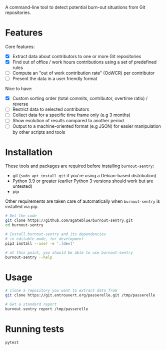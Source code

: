 A command-line tool to detect potential burn-out situations from Git repositories.

# Features

Core features:

- [x] Extract data about contributors to one or more Git repositories
- [x] Find out of office / work hours contributions using a set of predefined rules
- [ ] Compute an "out of work contribution rate" (OoWCR) per contributor
- [ ] Present the data in a user friendly format

Nice to have:

- [x] Custom sorting order (total commits, contributor, overtime ratio) / reverse
- [ ] Restrict data to selected contributors
- [ ] Collect data for a specific time frame only (e.g 3 months)
- [ ] Show evolution of results compared to another period
- [ ] Output to a machine-oriented format (e.g JSON) for easier manipulation by other scripts and tools

# Installation

These tools and packages are required before installing `burnout-sentry`:

- git (`sudo apt install git` if you're using a Debian-based distribution)
- Python 3.9 or greater (earlier Python 3 versions should work but are untested)
- pip

Other requirements are taken care of automatically when `burnout-sentry` is installed via pip.

```bash
# Get the code
git clone https://github.com/agateblue/burnout-sentry.git
cd burnout-sentry

# Install burnout-sentry and its dependencies
# in editable mode, for development
pip3 install --user -e '.[dev]'

# at this point, you should be able to use burnout-sentry
burnout-sentry --help
```

# Usage

```bash
# clone a repository you want to extract data from
git clone https://git.entrouvert.org/passerelle.git /tmp/passerelle

# Get a standard report
burnout-sentry report /tmp/passerelle
```

# Running tests

```bash
pytest
```
